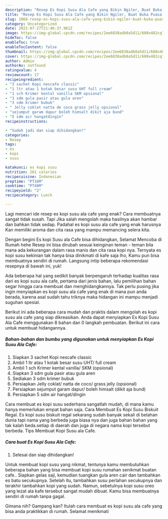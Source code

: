 ```yaml
---
description: "Resep Es Kopi Susu Ala Cafe yang Bikin Ngiler, Buat Buka Puasa Lezat"
title: "Resep Es Kopi Susu Ala Cafe yang Bikin Ngiler, Buat Buka Puasa Lezat"
slug: 1068-resep-es-kopi-susu-ala-cafe-yang-bikin-ngiler-buat-buka-puasa-lezat
category: Uncategorized
date: 2022-07-27T21:46:37.961Z
image: https://img-global.cpcdn.com/recipes/2ee6838adb0a5d11/680x482cq70/es-kopi-susu-ala-cafe-foto-resep-utama.jpg
hideToc: false
enableToc: true
enableTocContent: false
thumbnail: https://img-global.cpcdn.com/recipes/2ee6838adb0a5d11/680x482cq70/es-kopi-susu-ala-cafe-foto-resep-utama.jpg
cover: https://img-global.cpcdn.com/recipes/2ee6838adb0a5d11/680x482cq70/es-kopi-susu-ala-cafe-foto-resep-utama.jpg
author: Admin
authorAv: notfound
ratingvalue: 4
reviewcount: 17
recipeingredient:
- "3 sachet Kopi nescafe classic"
- "1 ltr atau 1 kotak besar susu UHT full cream"
- "1 sch Krimer kental vanilla SKM opsional"
- "3 sdm gula pasir atau gula aren"
- "3 sdm krimer bubuk"
- " Jelly coklat natta de coco grass jelly opsional"
- "sejumput garam dapur boleh himsalt dikit aja bund"
- "5 sdm air hangatdingin"
recipeinstructions:

- "Sudah jadi dan siap dihidangkan!"
categories:
- Resep
tags:
- es
- kopi
- susu

katakunci: es kopi susu 
nutrition: 261 calories
recipecuisine: Indonesian
preptime: "PT16M"
cooktime: "PT40M"
recipeyield: "2"
recipecategory: Lunch

---
```



Lagi mencari ide resep es kopi susu ala cafe yang enak? Cara membuatnya sangat tidak susah. Tapi Jika salah mengolah maka hasilnya akan hambar dan bahkan tidak sedap. Padahal es kopi susu ala cafe yang enak harusnya Kan memiliki aroma dan cita rasa yang mampu memancing selera kita.


Dengan begini Es kopi Susu ala Cafe bisa dihidangkan, Selamat Mencoba di Rumah hehe Resep ini bisa dirubah sesuai keinginan teman - teman bila mana ada kekurangan dalam rasa manis dan cita rasa kopi nya. Ternyata es kopi susu kekinian tak hanya bisa dinikmati di kafe saja lho, Kamu pun bisa membuatnya sendiri di rumah. Langsung intip beberapa rekomendasi resepnya di bawah ini, yuk!

Ada beberapa hal yang sedikit banyak berpengaruh terhadap kualitas rasa dari es kopi susu ala cafe, pertama dari jenis bahan, lalu pemilihan bahan segar hingga cara membuat dan menghidangkannya. Tak perlu pusing jika ingin menyiapkan es kopi susu ala cafe yang enak di mana pun anda berada, karena asal sudah tahu triknya maka hidangan ini mampu menjadi suguhan spesial.


Berikut ini ada beberapa cara mudah dan praktis dalam mengolah es kopi susu ala cafe yang siap dikreasikan. Anda dapat menyiapkan Es Kopi Susu Ala Cafe menggunakan 8 bahan dan 0 langkah pembuatan. Berikut ini cara untuk membuat hidangannya.

<!--inarticleads1-->

##### Bahan-bahan dan bumbu yang digunakan untuk menyiapkan Es Kopi Susu Ala Cafe:

1. Siapkan 3 sachet Kopi nescafe classic
1. Ambil 1 ltr atau 1 kotak besar susu UHT/ full cream
1. Ambil 1 sch Krimer kental vanilla/ SKM (opsional)
1. Siapkan 3 sdm gula pasir atau gula aren
1. Sediakan 3 sdm krimer bubuk
1. Persiapkan  Jelly coklat/ natta de coco/ grass jelly (opsional)
1. Persiapkan sejumput garam dapur/ boleh himsalt (dikit aja bund)
1. Persiapkan 5 sdm air hangat/dingin


Cara membuat es kopi susu sederhana sangatlah mudah, di mana kamu hanya memerlukan empat bahan saja. Cara Membuat Es Kopi Susu Biskuit Regal. Es kopi susu biskuit regal sekarang sudah banyak sekali di belahan dunia tapi nama yang berbeda juga biasa nya dan juga bahan bahan yang tak kalah beda.setiap di daerah dan juga di negara nama kopi tersebut berbeda. Tips Membuat Kopi Susu ala Cafe. 

<!--inarticleads2-->

##### Cara buat Es Kopi Susu Ala Cafe:


1. Selesai dan siap dihidangkan!

Untuk membuat kopi susu yang nikmat, tentunya kamu membutuhkan beberapa bahan yang bisa membuat kopi susu rumahan senikmat buatan cafe.. Siapkan gelas saji, kemudian tuangkan gula aren cair dan tambahkan es batu secukupnya. Setelah itu, tambahkan susu perlahan secukupnya dan terakhir tambahkan kopi yang sudah. Namun, sebetulnya kopi susu oreo yang lezat ala kafe tersebut sangat mudah dibuat. Kamu bisa membuatnya sendiri di rumah tanpa gagal. 

Gimana nih? Gampang kan? Itulah cara membuat es kopi susu ala cafe yang bisa anda praktikkan di rumah. Selamat menikmati
